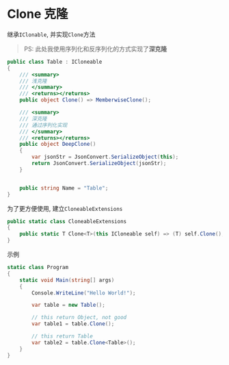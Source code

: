# Clone 克隆

继承`IClonable`, 并实现`Clone`方法
> PS: 此处我使用序列化和反序列化的方式实现了**深克隆**

```csharp
public class Table : ICloneable
{
    /// <summary>
    /// 浅克隆
    /// </summary>
    /// <returns></returns>
    public object Clone() => MemberwiseClone();

    /// <summary>
    /// 深克隆
    /// 通过序列化实现
    /// </summary>
    /// <returns></returns>
    public object DeepClone()
    {
        var jsonStr = JsonConvert.SerializeObject(this);
        return JsonConvert.SerializeObject(jsonStr);
    }


    public string Name = "Table";
}
```

为了更方便使用, 建立`CloneableExtensions`

```csharp
public static class CloneableExtensions
{
    public static T Clone<T>(this ICloneable self) => (T) self.Clone();
}
```

示例

```csharp
static class Program
{
    static void Main(string[] args)
    {
        Console.WriteLine("Hello World!");

        var table = new Table();

        // this return Object, not good
        var table1 = table.Clone();

        // this return Table
        var table2 = table.Clone<Table>();
    }
}
```

